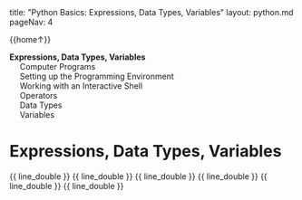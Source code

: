 <frontmatter>
title: "Python Basics: Expressions, Data Types, Variables"
layout: python.md
pageNav: 4
</frontmatter>

<div class="website-content" id="main">
<div id="toc">

{{home↑}}
* [**Expressions, Data Types, Variables**](#expressions-data-types-variables)
  * [Computer Programs](#computer-programs)
  * [Setting up the Programming Environment](#setting-up-the-programming-environment)
  * [Working with an Interactive Shell](#working-with-an-interactive-shell)
  * [Operators](#operators)
  * [Data Types](#data-types)
  * [Variables](#variables)
  
</div>
<div id="main">

# Expressions, Data Types, Variables

<include src="../programs/text.md" />{{ line_double }}
<include src="../environment/text.md" />{{ line_double }}
<include src="../shell/text.md" />{{ line_double }}
<include src="../operators/text.md" />{{ line_double }}
<include src="../types/text.md" />{{ line_double }}
<include src="../variables/text.md" />{{ line_double }}

</div>
</div>
